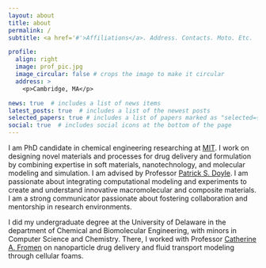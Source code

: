 ```yaml
---
layout: about
title: about
permalink: /
subtitle: <a href='#'>Affiliations</a>. Address. Contacts. Moto. Etc.

profile:
  align: right
  image: prof_pic.jpg
  image_circular: false # crops the image to make it circular
  address: >
    <p>Cambridge, MA</p>

news: true  # includes a list of news items
latest_posts: true  # includes a list of the newest posts
selected_papers: true # includes a list of papers marked as "selected={true}"
social: true  # includes social icons at the bottom of the page
---
```


I am PhD candidate in chemical engineering researching at [MIT](https://cheme.mit.edu/). I work on designing novel materials and processes for drug delivery and formulation by combining expertise in soft materials, nanotechnology, and molecular modeling and simulation. I am advised by Professor [Patrick S. Doyle](https://doylegroup.mit.edu/). I am passionate about integrating computational modeling and experiments to create and understand innovative macromolecular and composite materials. I am a strong communicator passionate about fostering collaboration and mentorship in research environments.

I did my undergraduate degree at the University of Delaware in the department of Chemical and Biomolecular Engineering, with minors in Computer Science and Chemistry. There, I worked with Professor [Catherine A. Fromen](https://sites.udel.edu/cfromen/research/) on nanoparticle drug delivery and fluid transport modeling through cellular foams. 
